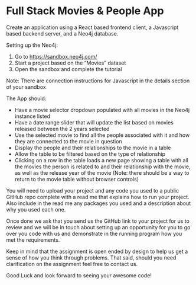 # Full Stack Movies & People App
Create an application using a React based frontend client, a Javascript based backend server, and a Neo4j database. 

Setting up the Neo4j:
1. Go to https://sandbox.neo4j.com/
2. Start a project based on the “Movies” dataset
3. Open the sandbox and complete the tutorial

Note: There are connection instructions for Javascript in the details section of your sandbox

The App should:
- Have a movie selector dropdown populated with all movies in the Neo4j instance listed
- Have a date range slider that will update the list based on movies released between the 2 years selected
- Use the selected movie to find all the people associated with it and how they are connected to the movie in question
- Display the people and their relationships to the movie in a table
- Allow the table to be filtered based on the type of relationship
- Clicking on a row in the table loads a new page showing a table with all the movies the person is related to and their relationship with the movie, as well as the release year of the movie (Note: there should be a way to return to the movie table without browser controls)

You will need to upload your project and any code you used to a public GitHub repo complete with a read me that explains how to run your project. Also include in the read me any packages you used and a description about why you used each one.

Once done we ask that you send us the GitHub link to your project for us to review and we will be in touch about setting up an opportunity for you to go over you code with us and demonstrate in the running program how you met the requirements.

Keep in mind that the assignment is open ended by design to help us get a sense of how you think through problems. That said, should you need clarification on the assignment feel free to contact us.

Good Luck and look forward to seeing your awesome code!
